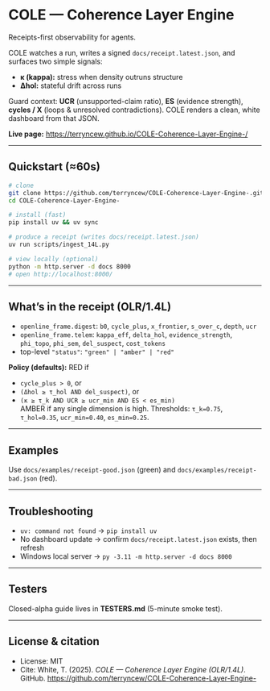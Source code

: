 # COLE — Coherence Layer Engine

Receipts-first observability for agents.

COLE watches a run, writes a signed `docs/receipt.latest.json`, and surfaces two
simple signals:

- **κ (kappa):** stress when density outruns structure  
- **Δhol:** stateful drift across runs

Guard context: **UCR** (unsupported-claim ratio), **ES** (evidence strength),
**cycles / X** (loops & unresolved contradictions). COLE renders a clean, white
dashboard from that JSON.

**Live page:** https://terryncew.github.io/COLE-Coherence-Layer-Engine-/

---

## Quickstart (≈60s)

```bash
# clone
git clone https://github.com/terryncew/COLE-Coherence-Layer-Engine-.git
cd COLE-Coherence-Layer-Engine-

# install (fast)
pip install uv && uv sync

# produce a receipt (writes docs/receipt.latest.json)
uv run scripts/ingest_14L.py

# view locally (optional)
python -m http.server -d docs 8000
# open http://localhost:8000/
```

---

## What’s in the receipt (OLR/1.4L)

- `openline_frame.digest`: `b0`, `cycle_plus`, `x_frontier`, `s_over_c`, `depth`, `ucr`  
- `openline_frame.telem`: `kappa_eff`, `delta_hol`, `evidence_strength`, `phi_topo`, `phi_sem`, `del_suspect`, `cost_tokens`  
- top-level `"status"`: `"green" | "amber" | "red"`

**Policy (defaults):** RED if  
- `cycle_plus > 0`, or  
- `(Δhol ≥ τ_hol AND del_suspect)`, or  
- `(κ ≥ τ_k AND UCR ≥ ucr_min AND ES < es_min)`  
AMBER if any single dimension is high. Thresholds: `τ_k=0.75`, `τ_hol=0.35`, `ucr_min=0.40`, `es_min=0.25`.

---

## Examples

Use `docs/examples/receipt-good.json` (green) and `docs/examples/receipt-bad.json` (red).

---

## Troubleshooting

- `uv: command not found` → `pip install uv`  
- No dashboard update → confirm `docs/receipt.latest.json` exists, then refresh  
- Windows local server → `py -3.11 -m http.server -d docs 8000`

---

## Testers

Closed-alpha guide lives in **TESTERS.md** (5-minute smoke test).

---

## License & citation

- License: MIT  
- Cite: White, T. (2025). *COLE — Coherence Layer Engine (OLR/1.4L)*. GitHub. https://github.com/terryncew/COLE-Coherence-Layer-Engine-
